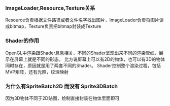 ### ImageLoader,Resource,Texture关系

Resource负责根据文件路径或者文件名字找出图片，ImageLoader负责将图片读成bitmap，Texture负责把bitmap封装成Texture

### Shader的作用

OpenGL中渲染跟Shader息息相关，不同的Shader呈现出来不同的渲染管线，展示在屏幕上就是不同的形态。
比方说屏幕上可以有2D的物体，也可以有3D的物体同时存在，原因就是用了两套不同的Shader。
Shader控制整个渲染过程，包括MVP矩阵，还有光照，纹理映射


### 为什么有SpriteBatch2D 而没有 Sprite3DBatch 

因为3D物体不同于2D贴图，绘制直接封装在物体里面即可